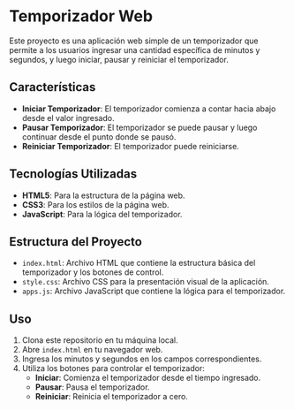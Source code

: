 # Temporizador Web

Este proyecto es una aplicación web simple de un temporizador que permite a los usuarios ingresar una cantidad específica de minutos y segundos, y luego iniciar, pausar y reiniciar el temporizador.

## Características

- **Iniciar Temporizador**: El temporizador comienza a contar hacia abajo desde el valor ingresado.
- **Pausar Temporizador**: El temporizador se puede pausar y luego continuar desde el punto donde se pausó.
- **Reiniciar Temporizador**: El temporizador puede reiniciarse.

## Tecnologías Utilizadas

- **HTML5**: Para la estructura de la página web.
- **CSS3**: Para los estilos de la página web.
- **JavaScript**: Para la lógica del temporizador.

## Estructura del Proyecto

- `index.html`: Archivo HTML que contiene la estructura básica del temporizador y los botones de control.
- `style.css`: Archivo CSS para la presentación visual de la aplicación.
- `apps.js`: Archivo JavaScript que contiene la lógica para el temporizador.

## Uso

1. Clona este repositorio en tu máquina local.
2. Abre `index.html` en tu navegador web.
3. Ingresa los minutos y segundos en los campos correspondientes.
4. Utiliza los botones para controlar el temporizador:
    - **Iniciar**: Comienza el temporizador desde el tiempo ingresado.
    - **Pausar**: Pausa el temporizador.
    - **Reiniciar**: Reinicia el temporizador a cero.
